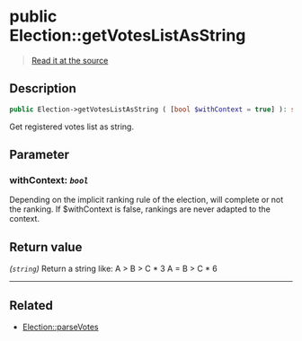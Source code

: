 # public Election::getVotesListAsString

> [Read it at the source](https://github.com/julien-boudry/Condorcet/blob/master/src/ElectionProcess/VotesProcess.php#L126)

## Description    

```php
public Election->getVotesListAsString ( [bool $withContext = true] ): string
```

Get registered votes list as string.

## Parameter

### **withContext:** *`bool`*   
Depending on the implicit ranking rule of the election, will complete or not the ranking. If $withContext is false, rankings are never adapted to the context.    


## Return value   

*(`string`)* Return a string like:
A > B > C * 3
A = B > C * 6


---------------------------------------

## Related

* [Election::parseVotes](/Docs/api-reference/Election%20Class/Election--parseVotes().md)    
